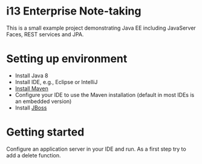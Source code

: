i13 Enterprise Note-taking
========================

This is a small example project demonstrating Java EE including JavaServer Faces, REST services and JPA.

# Setting up environment

- Install Java 8
- Install IDE, e.g., Eclipse or IntelliJ
- [Install Maven](http://maven.apache.org/install.html)
- Configure your IDE to use the Maven installation (default in most IDEs is an embedded version)
- Install [JBoss](http://wildfly.org/downloads/)

# Getting started

Configure an application server in your IDE and run.
As a first step try to add a delete function.
